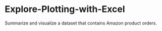 # Explore-Plotting-with-Excel
Summarize and visualize a dataset that contains Amazon product orders.
